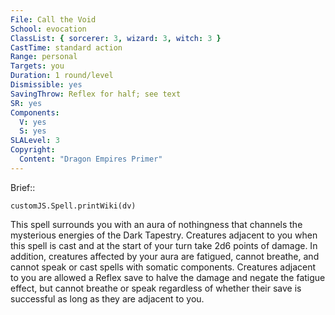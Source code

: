 ```yaml
---
File: Call the Void
School: evocation
ClassList: { sorcerer: 3, wizard: 3, witch: 3 }
CastTime: standard action
Range: personal
Targets: you
Duration: 1 round/level
Dismissible: yes
SavingThrow: Reflex for half; see text
SR: yes
Components:
  V: yes
  S: yes
SLALevel: 3
Copyright:
  Content: "Dragon Empires Primer"
---
```

Brief:: 

```dataviewjs
customJS.Spell.printWiki(dv)
```

This spell surrounds you with an aura of nothingness that channels the mysterious energies of the Dark Tapestry. Creatures adjacent to you when this spell is cast and at the start of your turn take 2d6 points of damage. In addition, creatures affected by your aura are fatigued, cannot breathe, and cannot speak or cast spells with somatic components. Creatures adjacent to you are allowed a Reflex save to halve the damage and negate the fatigue effect, but cannot breathe or speak regardless of whether their save is successful as long as they are adjacent to you.
